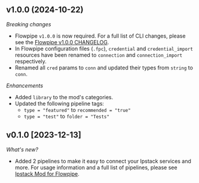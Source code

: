 ## v1.0.0 (2024-10-22)

_Breaking changes_

- Flowpipe `v1.0.0` is now required. For a full list of CLI changes, please see the [Flowpipe v1.0.0 CHANGELOG](https://flowpipe.io/changelog/flowpipe-cli-v1-0-0).
- In Flowpipe configuration files (`.fpc`), `credential` and `credential_import` resources have been renamed to `connection` and `connection_import` respectively.
- Renamed all `cred` params to `conn` and updated their types from `string` to `conn`.

_Enhancements_

- Added `library` to the mod's categories.
- Updated the following pipeline tags:
  - `type = "featured"` to `recommended = "true"`
  - `type = "test"` to `folder = "Tests"`

## v0.1.0 [2023-12-13]

_What's new?_

- Added 2 pipelines to make it easy to connect your Ipstack services and more. For usage information and a full list of pipelines, please see [Ipstack Mod for Flowpipe](https://hub.flowpipe.io/mods/turbot/ipstack).
